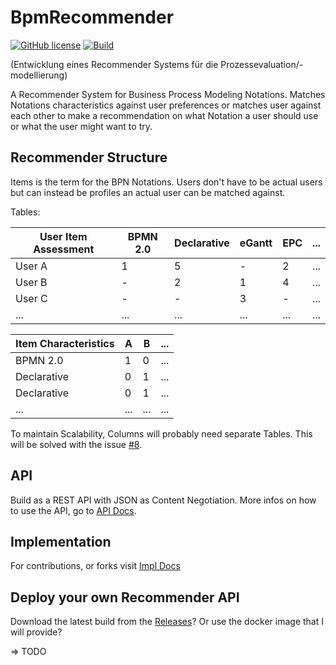 # BpmRecommender

[![GitHub license](https://badgen.net/github/license/12rcu/BpmRecommender)](https://github.com/12rcu/BpmRecommender/blob/master/LICENSE)
[![Build](https://github.com/12rcu/BpmRecommender/actions/workflows/build.yml/badge.svg)](https://github.com/12rcu/BpmRecommender/actions/workflows/build.yml)

(Entwicklung eines Recommender Systems für die Prozessevaluation/-modellierung)

A Recommender System for Business Process Modeling Notations. Matches Notations characteristics against user preferences
or matches user against each other to make a recommendation on what Notation a user should use or what the user might
want to try.

## Recommender Structure

Items is the term for the BPN Notations. Users don't have to be actual users but can instead be profiles an actual user
can be matched against.

Tables:

| User Item Assessment | BPMN 2.0 | Declarative | eGantt | EPC | ... |
|----------------------|----------|-------------|--------|-----|-----|
| User A               | 1        | 5           | -      | 2   | ... |
| User B               | -        | 2           | 1      | 4   | ... |
| User C               | -        | -           | 3      | -   | ... |
| ...                  | ...      | ...         | ...    | ... | ... |

| Item Characteristics | A   | B   | ... |
|----------------------|-----|-----|-----|
| BPMN 2.0             | 1   | 0   | ... |
| Declarative          | 0   | 1   | ... |
| Declarative          | 0   | 1   | ... |
| ...                  | ... | ... | ... |

To maintain Scalability, Columns will probably need separate Tables. This will be solved with the
issue [#8](https://github.com/12rcu/BpmRecommender/issues/8).

## API

Build as a REST API with JSON as Content Negotiation.
More infos on how to use the API, go to [API Docs](./docs/api/Home.md).

## Implementation

For contributions, or forks visit [Impl Docs](./docs/api/Home.md)

## Deploy your own Recommender API

Download the latest build from the [Releases](https://github.com/12rcu/BpmRecommender/releases)?
Or use the docker image that I will provide?

=> TODO